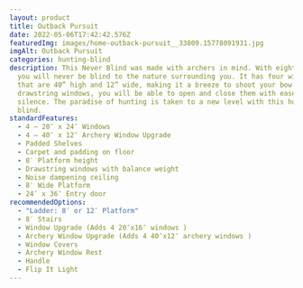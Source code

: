 ```yaml
---
layout: product
title: Outback Pursuit
date: 2022-05-06T17:42:42.576Z
featuredImg: images/home-outback-pursuit__33809.15778091931.jpg
imgAlt: Outback Pursuit
categories: hunting-blind
description: This Never Blind was made with archers in mind. With eight windows,
  you will never be blind to the nature surrounding you. It has four windows
  that are 40” high and 12” wide, making it a breeze to shoot your bow. With
  drawstring windows, you will be able to open and close them with ease and
  silence. The paradise of hunting is taken to a new level with this hunting
  blind.
standardFeatures:
  - 4 – 20″ x 24″ Windows
  - 4 – 40″ x 12″ Archery Window Upgrade
  - Padded Shelves
  - Carpet and padding on floor
  - 8′ Platform height
  - Drawstring windows with balance weight
  - Noise dampening ceiling
  - 8′ Wide Platform
  - 24″ x 36″ Entry door
recommendedOptions:
  - "Ladder: 8′ or 12′ Platform"
  - 8′ Stairs
  - Window Upgrade (Adds 4 20″x16″ windows )
  - Archery Window Upgrade (Adds 4 40″x12″ archery windows )
  - Window Covers
  - Archery Window Rest
  - Handle
  - Flip It Light
---
```

